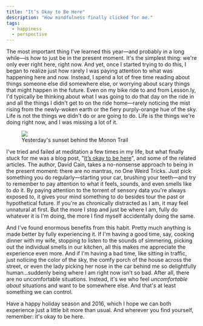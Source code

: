 ```yaml
---
title: "It’s Okay to Be Here"
description: "How mindfulness finally clicked for me."
tags:
  - happiness
  - perspective
---
```


The most important thing I've learned this year—and probably in a long while—is how to just be in the present moment. It's the simplest thing: we're only ever right here, right now. And yet, once I started trying to do this, I began to realize just how rarely I was paying attention to what was happening here and now. Instead, I spend a lot of free time reading about things someone else did somewhere else, or worrying about scary things that might happen in the future. Even on my bike ride to and from Lesson.ly, I'd typically be thinking about what I was going to do that day on the ride in and all the things I didn't get to on the ride home—rarely noticing the mist rising from the newly-woken earth or the fiery purply-orange hue of the sky. Life is not the things we didn't do or are going to do. Life is the things we're doing right now, and I was missing a lot of it.

<figure>
  <img src="http://cloud.stevegrossi.com/2015/12/sunset.jpg">
  <figcaption>Yesterday's sunset behind the Monon Trail</figcaption>
</figure>

I've tried and failed at meditation a few times in my life, but what finally stuck for me was a blog post, "[It’s okay to be here](http://www.raptitude.com/2014/05/okay-to-be-here/)", and some of the related articles. The author, David Cain, takes a no-nonsense approach to being in the present moment: there are no mantras, no One Weird Tricks. Just pick something you do regularly—starting your car, brushing your teeth—and try to remember to pay attention to what it feels, sounds, and even smells like to *do* it. By paying attention to the torrent of sensory data you're always exposed to, it gives your mind something to do besides tour the past or hypothetical future. If you're as chronically distracted as I am, it may feel unnatural at first. But the more I stop and just be where I am, fully do whatever it is I'm doing, the more I find myself accidentally doing the same.

And I've found enormous benefits from this habit. Pretty much anything is made better by fully experiencing it. If I'm having a good time, say, cooking dinner with my wife, stopping to listen to the sounds of simmering, picking out the individual smells in our kitchen, all this makes me appreciate the experience even more. And if I'm having a bad time, like sitting in traffic, just noticing the color of the sky, the comfy porch of the house across the street, or even the lady picking her nose in the car behind me so delightfully human...suddenly being where I am right now isn't so bad. After all, there are no uncomfortable situations. Instead, it's we who feel *uncomfortable about* situations and want to be somewhere else. And that's at least something we can control.

Have a happy holiday season and 2016, which I hope we can both experience just a little bit more than usual. And wherever you find yourself, remember: it's okay to be here.
